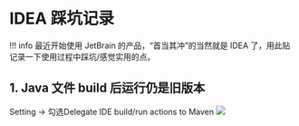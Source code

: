 # IDEA 踩坑记录
!!! info
    最近开始使用 JetBrain 的产品，“首当其冲”的当然就是 IDEA 了，用此贴记录一下使用过程中踩坑/感觉实用的点。

## 1. Java 文件 build 后运行仍是旧版本
Setting -> 勾选Delegate IDE build/run actions to Maven
![](https://zerokei-imgurl.oss-cn-hangzhou.aliyuncs.com/img/20220804232644.png)